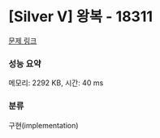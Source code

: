 # [Silver V] 왕복 - 18311 

[문제 링크](https://www.acmicpc.net/problem/18311) 

### 성능 요약

메모리: 2292 KB, 시간: 40 ms

### 분류

구현(implementation)


